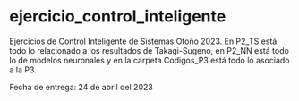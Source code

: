 # ejercicio_control_inteligente
Ejercicios de Control Inteligente de Sistemas Otoño 2023. En P2_TS está todo lo relacionado a los resultados de Takagi-Sugeno, en P2_NN está todo lo de modelos neuronales y en la carpeta Codigos_P3 está todo lo asociado a la P3.

Fecha de entrega: 24 de abril del 2023
